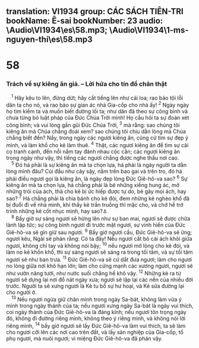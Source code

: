 translation: VI1934
group: CÁC SÁCH TIÊN-TRI
bookName: Ê-sai 
bookNumber: 23
audio: \Audio\VI1934\es\58.mp3; \Audio\VI1934\1-ms-nguyen-thi\es\58.mp3
-------

<div class="title"><h1>58</h1><h3>Trách về sự kiêng ăn giả. – Lời hứa cho tín đồ chân thật</h3></div>
<span class="verse es_58_1"> <sup>1</sup> Hãy kêu to lên, đừng dứt; hãy cất tiếng lên như cái loa; rao bảo tội lỗi dân ta cho nó, và rao bảo sự gian ác nhà Gia-cốp cho nhà ấy! </span>
<span class="verse es_58_2"><sup>2</sup> Ngày ngày họ tìm kiếm ta và muốn biết đường lối ta; như dân đã theo sự công bình và chưa từng bỏ luật pháp của Đức Chúa Trời mình! Họ cầu hỏi ta sự đoán xét công bình; và vui lòng gần gũi Đức Chúa Trời, </span>
<span class="verse es_58_3"><sup>3</sup> mà rằng: sao chúng tôi kiêng ăn mà Chúa chẳng đoái xem? sao chúng tôi chịu dằn lòng mà Chúa chẳng biết đến? Nầy, trong ngày các ngươi kiêng ăn, cũng cứ tìm sự đẹp ý mình, và làm khổ cho kẻ làm thuê. </span>
<span class="verse es_58_4"><sup>4</sup> Thật, các ngươi kiêng ăn để tìm sự cãi cọ tranh cạnh, đến nỗi nắm tay đánh nhau cộc cằn; các ngươi kiêng ăn trong ngày như vậy, thì tiếng các ngươi chẳng được nghe thấu nơi cao. <br/></span>
<span class="verse es_58_5"> <sup>5</sup> Đó há phải là sự kiêng ăn mà ta chọn lựa, há phải là ngày người ta dằn lòng mình đâu? Cúi đầu như cây sậy, nằm trên bao gai và trên tro, đó há phải điều ngươi gọi là kiêng ăn, là ngày đẹp lòng Đức Giê-hô-va sao? </span>
<span class="verse es_58_6"><sup>6</sup> Sự kiêng ăn mà ta chọn lựa, há chẳng phải là bẻ những xiềng hung ác, mở những trói của ách, thả cho kẻ bị ức hiếp được tự do, bẻ gãy mọi ách, hay sao? </span>
<span class="verse es_58_7"><sup>7</sup> Há chẳng phải là chia bánh cho kẻ đói, đem những kẻ nghèo khổ đã bị đuổi đi về nhà mình, khi thấy kẻ trần truồng thì mặc cho, và chớ hề trớ trinh những kẻ cốt nhục mình, hay sao?<a data-toggle="tooltip" data-placement="bottom" title="Mat 25:34">⚓</a><br/></span>
<span class="verse es_58_8"> <sup>8</sup> Bấy giờ sự sáng ngươi sẽ hừng lên như sự ban mai, ngươi sẽ được chữa lành lập tức; sự công bình ngươi đi trước mặt ngươi, sự vinh hiển của Đức Giê-hô-va sẽ gìn giữ sau ngươi. </span>
<span class="verse es_58_9"><sup>9</sup> Bấy giờ ngươi cầu, Đức Giê-hô-va sẽ ứng; ngươi kêu, Ngài sẽ phán rằng: Có ta đây! Nếu ngươi cất bỏ cái ách khỏi giữa ngươi, không chỉ tay và không nói bậy; </span>
<span class="verse es_58_10"><sup>10</sup> nếu ngươi mở lòng cho kẻ đói, và làm no kẻ khốn khổ, thì sự sáng ngươi sẽ sáng ra trong tối tăm, và sự tối tăm ngươi sẽ như ban trưa. </span>
<span class="verse es_58_11"><sup>11</sup> Đức Giê-hô-va sẽ cứ dắt đưa ngươi; làm cho ngươi no lòng giữa nơi khô hạn lớn; làm cho cứng mạnh các xương ngươi, ngươi sẽ như vườn năng tưới, như nước suối chẳng hề khô vậy. </span>
<span class="verse es_58_12"><sup>12</sup> Những kẻ ra từ ngươi sẽ dựng lại nơi đổ nát ngày xưa; ngươi sẽ lập lại các nền của nhiều đời trước. Người ta sẽ xưng ngươi là Kẻ tu bổ sự hư hoại, và Kẻ sửa đường lại cho người ở. <br/></span>
<span class="verse es_58_13"> <sup>13</sup> Nếu ngươi ngừa giữ chân mình trong ngày Sa-bát, không làm vừa ý mình trong ngày thánh của ta; nếu ngươi xưng ngày Sa-bát là ngày vui thích, coi ngày thánh của Đức Giê-hô-va là đáng kính; nếu ngươi tôn trọng ngày đó, không đi đường riêng mình, không theo ý riêng mình, và không nói lời riêng mình, </span>
<span class="verse es_58_14"><sup>14</sup> bấy giờ ngươi sẽ lấy Đức Giê-hô-va làm vui thích, ta sẽ làm cho ngươi cỡi lên các nơi cao trên đất, và lấy sản nghiệp của Gia-cốp, tổ phụ ngươi, mà nuôi ngươi; vì miệng Đức Giê-hô-va đã phán vậy. <br/></span>
